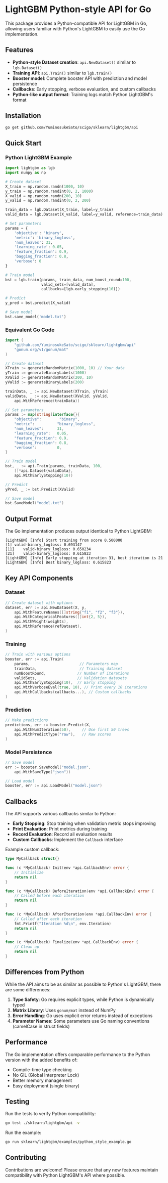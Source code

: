 # LightGBM Python-style API for Go

This package provides a Python-compatible API for LightGBM in Go, allowing users familiar with Python's LightGBM to easily use the Go implementation.

## Features

- **Python-style Dataset creation**: `api.NewDataset()` similar to `lgb.Dataset()`
- **Training API**: `api.Train()` similar to `lgb.train()`
- **Booster model**: Complete booster API with prediction and model persistence
- **Callbacks**: Early stopping, verbose evaluation, and custom callbacks
- **Python-like output format**: Training logs match Python LightGBM's format

## Installation

```bash
go get github.com/YuminosukeSato/scigo/sklearn/lightgbm/api
```

## Quick Start

### Python LightGBM Example

```python
import lightgbm as lgb
import numpy as np

# Create dataset
X_train = np.random.randn(1000, 10)
y_train = np.random.randint(0, 2, 1000)
X_valid = np.random.randn(200, 10)
y_valid = np.random.randint(0, 2, 200)

train_data = lgb.Dataset(X_train, label=y_train)
valid_data = lgb.Dataset(X_valid, label=y_valid, reference=train_data)

# Set parameters
params = {
    'objective': 'binary',
    'metric': 'binary_logloss',
    'num_leaves': 31,
    'learning_rate': 0.05,
    'feature_fraction': 0.9,
    'bagging_fraction': 0.8,
    'verbose': 0
}

# Train model
bst = lgb.train(params, train_data, num_boost_round=100,
                valid_sets=[valid_data], 
                callbacks=[lgb.early_stopping(10)])

# Predict
y_pred = bst.predict(X_valid)

# Save model
bst.save_model('model.txt')
```

### Equivalent Go Code

```go
import (
    "github.com/YuminosukeSato/scigo/sklearn/lightgbm/api"
    "gonum.org/v1/gonum/mat"
)

// Create dataset
XTrain := generateRandomMatrix(1000, 10) // Your data
yTrain := generateBinaryLabels(1000)
XValid := generateRandomMatrix(200, 10)
yValid := generateBinaryLabels(200)

trainData, _ := api.NewDataset(XTrain, yTrain)
validData, _ := api.NewDataset(XValid, yValid, 
    api.WithReference(trainData))

// Set parameters
params := map[string]interface{}{
    "objective":        "binary",
    "metric":          "binary_logloss",
    "num_leaves":      31,
    "learning_rate":   0.05,
    "feature_fraction": 0.9,
    "bagging_fraction": 0.8,
    "verbose":         0,
}

// Train model
bst, _ := api.Train(params, trainData, 100, 
    []*api.Dataset{validData},
    api.WithEarlyStopping(10))

// Predict
yPred, _ := bst.Predict(XValid)

// Save model
bst.SaveModel("model.txt")
```

## Output Format

The Go implementation produces output identical to Python LightGBM:

```
[LightGBM] [Info] Start training from score 0.500000
[1]	valid-binary_logloss: 0.693147
[11]	valid-binary_logloss: 0.650234
[21]	valid-binary_logloss: 0.615823
[LightGBM] [Info] Early stopping at iteration 31, best iteration is 21
[LightGBM] [Info] Best binary_logloss: 0.615823
```

## Key API Components

### Dataset

```go
// Create dataset with options
dataset, err := api.NewDataset(X, y,
    api.WithFeatureNames([]string{"f1", "f2", "f3"}),
    api.WithCategoricalFeatures([]int{2, 5}),
    api.WithWeight(weights),
    api.WithReference(refDataset),
)
```

### Training

```go
// Train with various options
booster, err := api.Train(
    params,                      // Parameters map
    trainData,                   // Training dataset
    numBoostRound,              // Number of iterations
    validSets,                  // Validation datasets
    api.WithEarlyStopping(10),  // Early stopping
    api.WithVerboseEval(true, 10), // Print every 10 iterations
    api.WithCallbacks(callbacks...), // Custom callbacks
)
```

### Prediction

```go
// Make predictions
predictions, err := booster.Predict(X,
    api.WithNumIteration(50),     // Use first 50 trees
    api.WithPredictType("raw"),   // Raw scores
)
```

### Model Persistence

```go
// Save model
err := booster.SaveModel("model.json", 
    api.WithSaveType("json"))

// Load model
booster, err := api.LoadModel("model.json")
```

## Callbacks

The API supports various callbacks similar to Python:

- **Early Stopping**: Stop training when validation metric stops improving
- **Print Evaluation**: Print metrics during training
- **Record Evaluation**: Record all evaluation results
- **Custom Callbacks**: Implement the `Callback` interface

Example custom callback:

```go
type MyCallback struct{}

func (c *MyCallback) Init(env *api.CallbackEnv) error {
    // Initialize
    return nil
}

func (c *MyCallback) BeforeIteration(env *api.CallbackEnv) error {
    // Called before each iteration
    return nil
}

func (c *MyCallback) AfterIteration(env *api.CallbackEnv) error {
    // Called after each iteration
    fmt.Printf("Iteration %d\n", env.Iteration)
    return nil
}

func (c *MyCallback) Finalize(env *api.CallbackEnv) error {
    // Clean up
    return nil
}
```

## Differences from Python

While the API aims to be as similar as possible to Python's LightGBM, there are some differences:

1. **Type Safety**: Go requires explicit types, while Python is dynamically typed
2. **Matrix Library**: Uses `gonum/mat` instead of NumPy
3. **Error Handling**: Go uses explicit error returns instead of exceptions
4. **Parameter Names**: Some parameters use Go naming conventions (camelCase in struct fields)

## Performance

The Go implementation offers comparable performance to the Python version with the added benefits of:
- Compile-time type checking
- No GIL (Global Interpreter Lock)
- Better memory management
- Easy deployment (single binary)

## Testing

Run the tests to verify Python compatibility:

```bash
go test ./sklearn/lightgbm/api -v
```

Run the example:

```bash
go run sklearn/lightgbm/examples/python_style_example.go
```

## Contributing

Contributions are welcome! Please ensure that any new features maintain compatibility with Python LightGBM's API where possible.